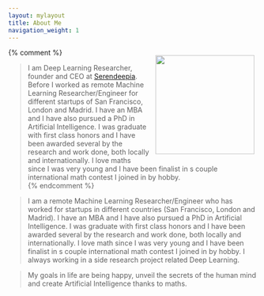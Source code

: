```yaml
---
layout: mylayout
title: About Me
navigation_weight: 1
---
```


<img src="{{ site.url }}/assets/me2014.jpg"  width="200px" style="float: right; margin: 1em 0.4em 0.4em 0.8em"/>

{% comment %}
> I am Deep Learning Researcher, founder and CEO at [Serendeepia](http://serendeepia.com/). Before I worked as remote Machine Learning Researcher/Engineer for different startups of San Francisco, London and Madrid. I have an MBA and I have also pursued a PhD in Artificial Intelligence. I was graduate with first class honors and I have been awarded several by the research and work done, both locally and internationally. I love maths since I was very young and I have been finalist in s couple international math contest I joined in by hobby.  
{% endcomment %}

> I am a remote Machine Learning Researcher/Engineer who has worked for startups in different countries (San Francisco, London and Madrid). I have an MBA and I have also pursued a PhD in Artificial Intelligence. I was graduate with first class honors and I have been awarded several by the research and work done, both locally and internationally. I love math since I was very young and I have been finalist in s couple international math contest I joined in by hobby. I always working in a side research project related Deep Learning.

> My goals in life are being happy, unveil the secrets of the human mind and create Artificial Intelligence thanks to maths.

